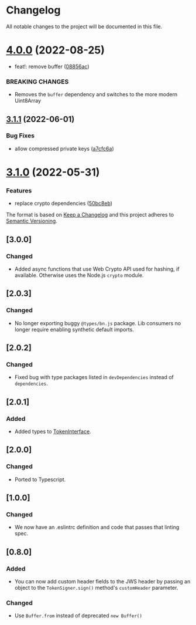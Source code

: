 # Changelog
All notable changes to the project will be documented in this file.

# [4.0.0](https://github.com/stacks-network/jsontokens-js/compare/v3.1.1...v4.0.0) (2022-08-25)


* feat!: remove buffer ([08856ac](https://github.com/stacks-network/jsontokens-js/commit/08856ac6c159943a101b690b7d9863f8ad06490d))


### BREAKING CHANGES

* Removes the `buffer` dependency and switches to the more modern Uint8Array

## [3.1.1](https://github.com/stacks-network/jsontokens-js/compare/v3.1.0...v3.1.1) (2022-06-01)


### Bug Fixes

* allow compressed private keys ([a7cfc6a](https://github.com/stacks-network/jsontokens-js/commit/a7cfc6ae833e661bfee51f6baf7490b3c41b14f5))

# [3.1.0](https://github.com/stacks-network/jsontokens-js/compare/v3.0.0...v3.1.0) (2022-05-31)


### Features

* replace crypto dependencies ([50bc8eb](https://github.com/stacks-network/jsontokens-js/commit/50bc8eba918e23adaaf2794d75d07f6b8635cffc))

The format is based on [Keep a Changelog](https://keepachangelog.com/en/1.0.0/)
and this project adheres to [Semantic Versioning](https://semver.org/spec/v2.0.0.html).

## [3.0.0]
### Changed
- Added async functions that use Web Crypto API used for hashing, if available. Otherwise uses the Node.js `crypto` module. 

## [2.0.3]
### Changed
- No longer exporting buggy `@types/bn.js` package. Lib consumers no longer require enabling
  synthetic default imports. 

## [2.0.2]
### Changed
- Fixed bug with type packages listed in `devDependencies` instead of `dependencies`.

## [2.0.1]
### Added
- Added types to [TokenInterface](https://github.com/blockstack/jsontokens-js/issues/39).

## [2.0.0]
### Changed
- Ported to Typescript. 

## [1.0.0]
### Changed
- We now have an .eslintrc definition and code that passes that linting spec.

## [0.8.0]
### Added
- You can now add custom header fields to the JWS header by passing
  an object to the `TokenSigner.sign()` method's `customHeader` parameter.

### Changed
- Use `Buffer.from` instead of deprecated `new Buffer()`
